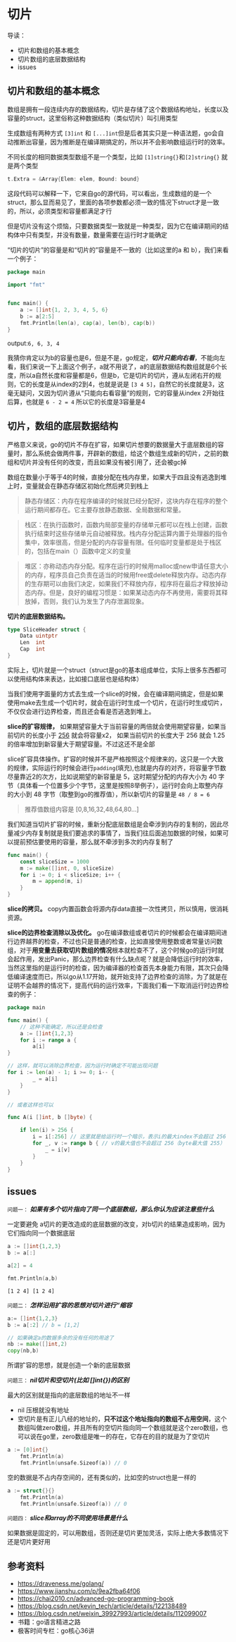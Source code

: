 # 切片

导读：

- 切片和数组的基本概念
- 切片数组的底层数据结构
- issues

## 切片和数组的基本概念
数组是拥有一段连续内存的数据结构，切片是存储了这个数据结构地址，长度以及容量的struct，这里俗称这种数据结构（类似切片）叫引用类型

生成数组有两种方式 `[3]int` 和 `[...]int`但是后者其实只是一种语法题，go会自动推断出容量，因为推断是在编译期搞定的，所以并不会影响数组运行时的效率。

不同长度的相同数据类型数组不是一个类型，比如 `[1]string{}`和`[2]string{}` 就是两个类型

```go
t.Extra = &Array{Elem: elem, Bound: bound}
```
这段代码可以解释一下，它来自go的源代码，可以看出，生成数组的是一个struct，那么显而易见了，里面的各项参数都必须一致的情况下struct才是一致的，所以，必须类型和容量都满足才行

但是切片没有这个烦恼，只要数据类型一致就是一种类型，因为它在编译期间的结构体中只有类型，并没有数量，数量需要在运行时才能确定

“切片的切片”的容量是和“切片的”容量是不一致的（比如这里的a 和 b），我们来看一个例子：

```go
package main

import "fmt"


func main() {
	a := []int{1, 2, 3, 4, 5, 6}
	b := a[2:5]
	fmt.Println(len(a), cap(a), len(b), cap(b))
}
```

output:`6, 6, 3, 4`

我猜你肯定以为b的容量也是6，但是不是，go规定，***切片只能向右看***，不能向左看，我们来说一下上面这个例子，a就不用说了，a的底层数据结构数组就是6个长度，所以a自然长度和容量都是6，但是b，它是切片的切片，遵从左闭右开的规则，它的长度是从index的2到4，也就是说是 `[3 4 5]`，自然它的长度就是3，这毫无疑问，又因为切片遵从“只能向右看容量”的规则，它的容量从index 2开始往后算，也就是 `6 - 2 = 4` 所以它的长度是3容量是4


## 切片，数组的底层数据结构
严格意义来说，go的切片不存在扩容，如果切片想要的数据量大于底层数组的容量时，那么系统会做两件事，开辟新的数组，给这个数组生成新的切片，之前的数组和切片并没有任何的改变，而且如果没有被引用了，还会被gc掉

数组在数量小于等于4的时候，直接分配在栈内存里，如果大于四且没有逃逸到堆上时，变量就会在静态存储区初始化然后拷贝到栈上
> 静态存储区：内存在程序编译的时候就已经分配好，这块内存在程序的整个运行期间都存在。它主要存放静态数据、全局数据和常量。

>栈区：在执行函数时，函数内局部变量的存储单元都可以在栈上创建，函数执行结束时这些存储单元自动被释放。栈内存分配运算内置于处理器的指令集中，效率很高，但是分配的内存容量有限。任何临时变量都是处于栈区的，包括在main（）函数中定义的变量

>堆区：亦称动态内存分配。程序在运行的时候用malloc或new申请任意大小的内存，程序员自己负责在适当的时候用free或delete释放内存。动态内存的生存期可以由我们决定，如果我们不释放内存，程序将在最后才释放掉动态内存。但是，良好的编程习惯是：如果某动态内存不再使用，需要将其释放掉，否则，我们认为发生了内存泄漏现象。

**切片的底层数据结构。** 

```go
type SliceHeader struct {
	Data uintptr
	Len  int
	Cap  int
}
```
实际上，切片就是一个struct（struct是go的基本组成单位，实际上很多东西都可以使用结构体来表达，比如接口底层也是结构体）

当我们使用字面量的方式去生成一个slice的时候，会在编译期间搞定，但是如果使用make去生成一个切片时，就会在运行时生成一个切片，在运行时生成切片，不仅仅会进行边界检查，而且还会看是否逃逸到堆上。

**slice的扩容规律，** 如果期望容量大于当前容量的两倍就会使用期望容量，如果当前切片的长度小于 [256](https://github.com/golang/go/blob/fd0ffedae2dd9e202efc2dd7f7937baa08600d26/src/runtime/slice.go#L178) 就会将容量x2，
如果当前切片的长度大于 256 就会 1.25的倍率增加到新容量大于期望容量。不过这还不是全部

slice扩容具体操作。扩容的时候并不是严格按照这个规律来的，这只是一个大致的规律，实际运行的时候会进行`padding`(填充),也就是内存的对齐，将容量字节数尽量靠近2的次方，比如说期望的新容量是 5，这时期望分配的内存大小为 40 字节（具体看一个位置多少个字节，这里是按照8举例子），运行时会向上取整内存的大小到 48 字节（取整到go的推荐值），所以新切片的容量是 `48 / 8 = 6`
> 推荐值数组内容是  [0,8,16,32,48,64,80...]

我们知道当切片扩容的时候，重新分配底层数组是会牵涉到内存的复制的，因此尽量减少内存复制就是我们要追求的事情了，当我们往后面追加数据的时候，如果可以提前预估要使用的容量，那么就不牵涉到多次的内存复制了

```go
func main() {
	const sliceSize = 1000
	m := make([]int, 0, sliceSize)
	for i := 0; i < sliceSize; i++ {
		m = append(m, i)
	}
}

```

**slice的拷贝。** copy内置函数会将源内存data直接一次性拷贝，所以慎用，很消耗资源。

**slice的边界检查消除以及优化。** go在编译数组或者切片的时候都会在编译期间进行边界越界的检查，不过也只是普通的检查，比如直接使用整数或者常量访问数组，对于**用变量去获取切片数组的情况**根本就检查不了，这个时候go的运行时就会起作用，发出Panic，那么边界检查有什么缺点呢？就是会降低运行时的效率，当然这里指的是运行时的检查，因为编译器的检查首先本身能力有限，其次只会降低编译速度而已，所以go从1.17开始，就开始支持了边界检查的消除，为了就是在证明不会越界的情况下，提高代码的运行效率，下面我们看一下取消运行时边界检查的例子：

```go
package main

func main() {
	// 这种不能确定，所以还是会检查
	a := []int{1,2,3}
	for i := range a {
		a[i]
}

// 这样，就可以消除边界检查，因为运行时确定不可能出现问题
for i := len(a) - 1; i >= 0; i-- {
		_ = a[i]
	}
}

// 或者这样也可以

func A(i []int, b []byte) {

	if len(i) > 256 {
		i = i[:256] // 这里就是给运行时一个暗示，表示i的最大index不会超过 256
		for _, v := range b { // v的最大值也不会超过 256（byte最大值 255）
			_ = i[v]
		}
	}
}

```
## issues
`问题一：` ***如果有多个切片指向了同一个底层数组，那么你认为应该注意些什么***

一定要避免 a切片的更改造成的底层数据的改变，对b切片的结果造成影响，因为它们指向同一个数据底层

```go
a := []int{1,2,3}
b := a[:]

a[2] = 4

fmt.Println(a,b)
```
`[1 2 4] [1 2 4]`

`问题二：` ***怎样沿用扩容的思想对切片进行“缩容***

```go
a:= []int{1,2,3}
b := a[:2] // b = [1,2]

// 如果确定a的数据多余的没有任何的用途了
nb := make([]int,2)
copy(nb,b)
```
所谓扩容的思想，就是创造一个新的底层数据

`问题三：` ***nil切片和空切片(比如 []int{})的区别***

最大的区别就是指向的底层数组的地址不一样

- nil 压根就没有地址
- 空切片是有正儿八经的地址的，**只不过这个地址指向的数组不占用空间**，这个数组叫做zero数组，并且所有的空切片指向同一个数组就是这个zero数组，也可以说在go里，zero数组是唯一的存在，它存在的目的就是为了空切片

```go
a := [0]int{}
	fmt.Println(a)
	fmt.Println(unsafe.Sizeof(a)) // 0
```
空的数据是不占内存空间的，还有类似的，比如空的struct也是一样的

```go
a := struct{}{}
	fmt.Println(a)
	fmt.Println(unsafe.Sizeof(a)) // 0
```

`问题四：` ***slice和array的不同使用场景是什么***

如果数据是固定的，可以用数组，否则还是切片更加灵活，实际上绝大多数情况下还是切片更好用
## 参考资料
- https://draveness.me/golang/
- https://www.jianshu.com/p/9ea2fba64f06
- https://chai2010.cn/advanced-go-programming-book
- https://blog.csdn.net/kevin_tech/article/details/122138489
- https://blog.csdn.net/weixin_39927993/article/details/112099007
- 书籍：go语言精进之路
- 极客时间专栏：go核心36讲